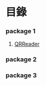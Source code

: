 # 目錄

### package 1
1. [QRReader](https://docs.google.com/document/d/1daYpkJNHyxNB-8xdcmOd6i2jCU4kMP6YrUMY7p_ugJM/edit)

### package 2

### package 3
